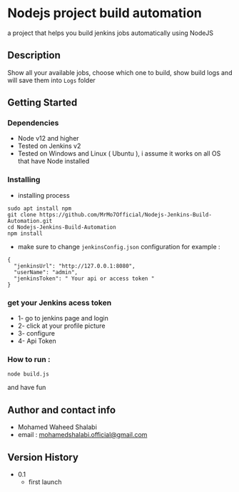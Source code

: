 # Nodejs project build automation
a project that helps you build jenkins jobs automatically using NodeJS

## Description
Show all your available jobs, choose which one to build, show build logs and will save them into ```Logs``` folder

## Getting Started

### Dependencies
* Node v12 and higher 
* Tested on Jenkins v2
* Tested on Windows and Linux ( Ubuntu ), i assume it works on all OS that have Node installed


### Installing
* installing process
```
sudo apt install npm
git clone https://github.com/MrMo7Official/Nodejs-Jenkins-Build-Automation.git
cd Nodejs-Jenkins-Build-Automation
npm install
```

* make sure to change ```jenkinsConfig.json``` configuration for example :
```
{
  "jenkinsUrl": "http://127.0.0.1:8080",
  "userName": "admin",
  "jenkinsToken": " Your api or access token " 
}
```

### get your Jenkins acess token
* 1- go to jenkins page and login
* 2- click at your profile picture
* 3- configure
* 4- Api Token

### How to run :
```
node build.js
```
and have fun

## Author and contact info 
* Mohamed Waheed Shalabi
* email : mohamedshalabi.official@gmail.com

## Version History

* 0.1
    * first launch
